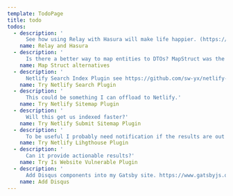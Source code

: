 ```yaml
---
template: TodoPage
title: todo
todos:
  - description: '
      See how using Relay with Hasura will make life happier. (https://relay.dev/)[https://relay.dev/]'
    name: Relay and Hasura
  - description: '
      Is there a better way to map entities to DTOs? MapStruct was the winner in 2018'
    name: Map Struct alternatives
  - description: '
      Netlify Search Index Plugin see https://github.com/sw-yx/netlify-plugin-search-index#readme'
    name: Try Netlify Search Plugin
  - description: '
      This could be something I can offload to Netlify.'
    name: Try Netlify Sitemap Plugin
  - description: '
      Will this get us indexed faster?'
    name: Try Netlify Submit Sitemap Plugin
  - description: '
      To be useful I probably need notification if the results are out of some range.'
    name: Try Netlify Lihgthouse Plugin
  - description: '
      Can it provide actionable results?'
    name: Try Is Website Vulnerable Plugin
  - description: '
      Add Disqus components into my Gatsby site. https://www.gatsbyjs.org/packages/gatsby-plugin-disqus/'
    name: Add Disqus
---
```

